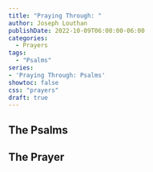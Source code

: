 ```yaml
---
title: "Praying Through: "
author: Joseph Louthan
publishDate: 2022-10-09T06:00:00-06:00
categories:
  - Prayers
tags:
  - "Psalms"
series:
- 'Praying Through: Psalms'
showtoc: false
css: "prayers"
draft: true
---
```

## The Psalms



## The Prayer

<div style="font-variant: small-caps;">

</div>

```text

```


